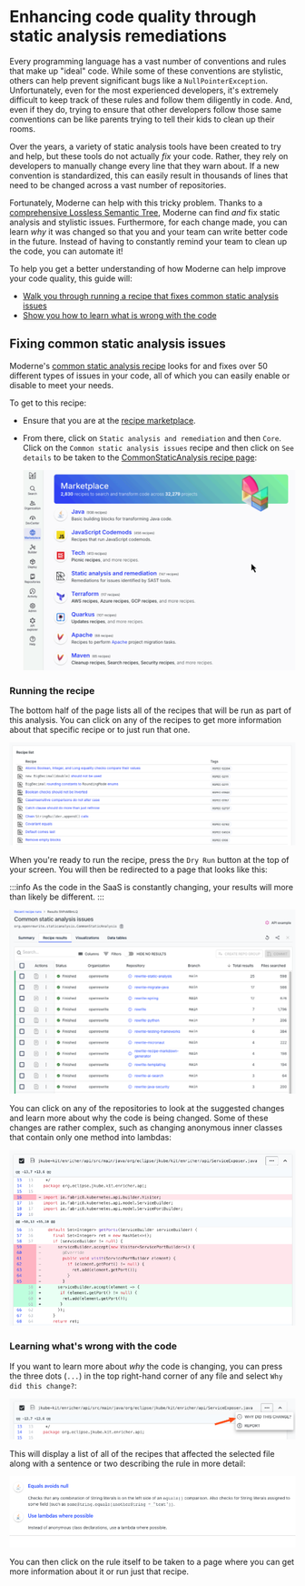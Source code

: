 # Enhancing code quality through static analysis remediations

Every programming language has a vast number of conventions and rules that make up "ideal" code. While some of these conventions are stylistic, others can help prevent significant bugs like a `NullPointerException`. Unfortunately, even for the most experienced developers, it's extremely difficult to keep track of these rules and follow them diligently in code. And, even if they do, trying to ensure that other developers follow those same conventions can be like parents trying to tell their kids to clean up their rooms.

Over the years, a variety of static analysis tools have been created to try and help, but these tools do not actually _fix_ your code. Rather, they rely on developers to manually change every line that they warn about. If a new convention is standardized, this can easily result in thousands of lines that need to be changed across a vast number of repositories.

Fortunately, Moderne can help with this tricky problem. Thanks to a [comprehensive Lossless Semantic Tree](../../../administrator-documentation/moderne-platform/references/lossless-semantic-trees.md), Moderne can find _and_ fix static analysis and stylistic issues. Furthermore, for each change made, you can learn _why_ it was changed so that you and your team can write better code in the future. Instead of having to constantly remind your team to clean up the code, you can automate it!

To help you get a better understanding of how Moderne can help improve your code quality, this guide will:

* [Walk you through running a recipe that fixes common static analysis issues](#fixing-common-static-analysis-issues)
* [Show you how to learn what is wrong with the code](#learning-whats-wrong-with-the-code)

## Fixing common static analysis issues

Moderne's [common static analysis recipe](https://app.moderne.io/recipes/org.openrewrite.staticanalysis.CommonStaticAnalysis) looks for and fixes over 50 different types of issues in your code, all of which you can easily enable or disable to meet your needs.

To get to this recipe:

* Ensure that you are at the [recipe marketplace](https://app.moderne.io/marketplace).
* From there, click on `Static analysis and remediation` and then `Core`. Click on the `Common static analysis issues` recipe and then click on `See details` to be taken to the [CommonStaticAnalysis recipe page](https://app.moderne.io/recipes/org.openrewrite.staticanalysis.CommonStaticAnalysis):

  ![](./assets/CommonStaticAnalysis.gif)

### Running the recipe

The bottom half of the page lists all of the recipes that will be run as part of this analysis. You can click on any of the recipes to get more information about that specific recipe or to just run that one.

![](./assets/static-recipe-list.png)

When you're ready to run the recipe, press the `Dry Run` button at the top of your screen. You will then be redirected to a page that looks like this:

:::info
As the code in the SaaS is constantly changing, your results will more than likely be different.
:::

![](./assets/common-static-analysis-run.png)

You can click on any of the repositories to look at the suggested changes and learn more about why the code is being changed. Some of these changes are rather complex, such as changing anonymous inner classes that contain only one method into lambdas:

![](./assets/lambda-example.png)

### Learning what's wrong with the code

If you want to learn more about _why_ the code is changing, you can press the three dots (`...`) in the top right-hand corner of any file and select `Why did this change?`:

![](<./assets/why-did-this-change.png>)

This will display a list of all of the recipes that affected the selected file along with a sentence or two describing the rule in more detail:

![](./assets/example-change-recipes.png)

You can then click on the rule itself to be taken to a page where you can get more information about it or run just that recipe.
